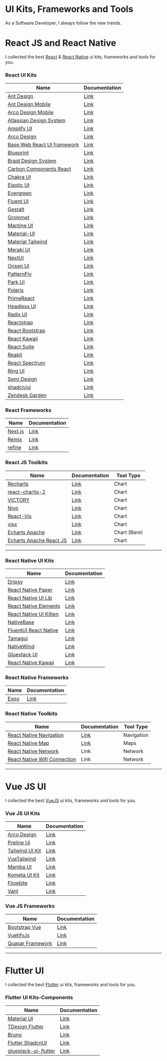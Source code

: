 # UI Kits, Frameworks and Tools

As a Software Developer, I always follow the new trends.

# React JS and React Native
I collected the best [React](https://react.dev) & [React Native](https://reactnative.dev) ui kits, frameworks and tools for you.  

### React UI Kits
| Name | Documentation |
| - | - |
| [Ant Design](https://github.com/ant-design/ant-design) | [Link](https://ant.design) |
| [Ant Design Mobile](https://github.com/ant-design/ant-design-mobile) | [Link](https://mobile.ant.design) |
| [Arco Design Mobile](https://github.com/arco-design/arco-design-mobile) | [Link](https://arco.design/mobile/react/arco-design/pc/#/en-US/#/en-US/) |
| [Atlassian Design System](https://atlassian.design) | [Link](https://atlassian.design/get-started) |
| [Amplify UI](https://github.com/aws-amplify/amplify-ui) | [Link](https://ui.docs.amplify.aws/react/getting-started/introduction) |
| [Arco Design](https://github.com/arco-design/arco-design) | [Link](https://arco.design/react/en-US/docs/start) |
| [Base Web React UI framework](https://github.com/uber/baseweb) | [Link](https://baseweb.design) |
| [Blueprint](https://github.com/palantir/blueprint) | [Link](https://blueprintjs.com/docs) |
| [Braid Design System](https://github.com/seek-oss/braid-design-system) | [Link](https://seek-oss.github.io/braid-design-system) |
| [Carbon Components React](https://github.com/carbon-design-system/carbon/tree/main/packages/react) | [Link](https://react.carbondesignsystem.com) |
| [Chakra UI](https://github.com/chakra-ui/chakra-ui) | [Link](https://chakra-ui.com/getting-started) |
| [Elastic UI](https://github.com/elastic/eui) | [Link](https://eui.elastic.co) |
| [Evergreen](https://github.com/segmentio/evergreen) | [Link](https://evergreen.segment.com) |
| [Fluent UI](https://github.com/microsoft/fluentui) | [Link](https://react.fluentui.dev) |
| [Gestalt](https://github.com/pinterest/gestalt) | [Link](https://gestalt.pinterest.systems/home) |
| [Grommet](https://github.com/grommet/grommet) | [Link](https://grommet.io) |
| [Mantine UI](https://github.com/mantinedev/mantine)| [Link](https://mantine.dev) |
| [Material-UI](https://github.com/mui/material-ui) | [Link](https://mui.com) |
| [Material Tailwind](https://github.com/creativetimofficial/material-tailwind) | [Link](https://www.material-tailwind.com) |
| [Meraki UI](https://github.com/merakiui/merakiui) | [Link](https://merakiui.com) |
| [NextUI](https://github.com/nextui-org/nextui) | [Link](https://nextui.org) |
| [Onsen UI](https://github.com/OnsenUI/OnsenUI) | [Link](https://onsen.io/react) |
| [PatternFly](https://github.com/patternfly/patternfly-react) | [Link](https://park-ui.com/react/docs/overview/introduction) |
| [Park UI](https://github.com/cschroeter/park-ui) | [Link](https://www.patternfly.org/get-started/develop#react) |
| [Polaris](https://github.com/Shopify/polaris) | [Link](https://polaris.shopify.com) |
| [PrimeReact](https://github.com/primefaces/primereact) | [Link](https://primereact.org/) |
| [Headless UI](https://github.com/tailwindlabs/headlessui) | [Link](https://headlessui.com) |
| [Radix UI](https://github.com/radix-ui/themes) | [Link](https://www.radix-ui.com/themes/docs/overview/getting-started) |
| [Reactstrap](https://github.com/reactstrap/reactstrap) | [Link](https://reactstrap.github.io) |
| [React Bootstrap](https://github.com/react-bootstrap/react-bootstrap) | [Link](https://react-bootstrap.github.io) |
| [React Kawaii](https://github.com/miukimiu/react-kawaii) | [Link](https://react-kawaii.now.sh) |
| [React Suite](https://github.com/rsuite/rsuite) | [Link](https://rsuitejs.com) |
| [Reakit](https://github.com/ariakit/ariakit) | [Link](https://ariakit.org) |
| [React Spectrum](https://github.com/adobe/react-spectrum) | [Link](https://react-spectrum.adobe.com/react-spectrum/getting-started.html) |
| [Ring UI](https://github.com/JetBrains/ring-ui) | [Link](https://jetbrains.github.io/ring-ui/master) |
| [Semi Design](https://github.com/DouyinFE/semi-design) | [Link](https://semi.design/en-US/start/introduction) |
| [shadcn/ui](https://github.com/shadcn/ui) | [Link](https://ui.shadcn.com/docs) |
| [Zendesk Garden](https://github.com/zendeskgarden/react-components) | [Link](https://garden.zendesk.com) |

### React Frameworks

| Name | Documentation |
| - | - |
| [Next.js](https://github.com/vercel/next.js) | [Link](https://nextjs.org) |
| [Remix](https://github.com/remix-run/remix) | [Link](https://remix.run) |
| [refine](https://github.com/refinedev/refine) | [Link](https://refine.dev) |

### React JS Toolkits

| Name | Documentation |  Tool Type |
| - | - | - |
| [Recharts](https://github.com/recharts/recharts) | [Link](https://recharts.org) | Chart |
| [react-chartjs-2](https://github.com/reactchartjs/react-chartjs-2) | [Link](https://react-chartjs-2.js.org) | Chart |
| [VICTORY](https://github.com/FormidableLabs/victory) | [Link](https://formidable.com/open-source/victory) | Chart |
| [Nivo](https://github.com/plouc/nivo) | [Link](https://nivo.rocks) | Chart |
| [React-Vis](https://github.com/uber/react-vis) | [Link](https://uber.github.io/react-vis) | Chart |
| [visx](https://github.com/airbnb/visx) | [Link](https://airbnb.io/visx/docs) | Chart |
| [Echarts Apache](https://github.com/apache/echarts) | [Link](https://uber.github.io/react-vis) | Chart (Bare) |
| [Echarts Apache React JS](https://github.com/hustcc/echarts-for-react) | [Link](https://git.hust.cc/echarts-for-react) | Chart |


------------

### React Native UI Kits

| Name | Documentation |
| - | - |
| [Dripsy](https://github.com/nandorojo/dripsy) | [Link](https://www.dripsy.xyz) |
| [React Native Paper](https://github.com/callstack/react-native-paper) | [Link](https://reactnativepaper.com) |
| [React Native UI Lib](https://github.com/wix/react-native-ui-lib) | [Link](https://github.com/wix/react-native-ui-lib) |
| [React Native Elements](https://github.com/react-native-elements/react-native-elements) | [Link](https://reactnativeelements.com/) |
| [React Native UI Kitten](https://github.com/akveo/react-native-ui-kitten) | [Link](https://akveo.github.io/react-native-ui-kitten) |
| [NativeBase](https://github.com/GeekyAnts/nativebase) | [Link](https://nativebase.io) |
| [FluentUI React Native](https://github.com/microsoft/fluentui-react-native) | [Link](https://developer.microsoft.com/fluentui) |
| [Tamagui](https://github.com/tamagui/tamagui) | [Link](https://tamagui.dev) |
| [NativeWind](https://github.com/marklawlor/nativewind) | [Link](https://www.nativewind.dev/) |
| [Gluestack UI](https://github.com/gluestack/gluestack-ui) | [Link](https://ui.gluestack.io) |
| [React Native Kawaii](https://github.com/miukimiu/react-kawaii) | [Link](https://react-kawaii.vercel.app) | SVG |


### React Native Frameworks

| Name | Documentation |
| - | - |
| [Expo](https://github.com/expo/expo) | [Link](https://docs.expo.dev) |


### React Native Toolkits

| Name | Documentation |  Tool Type |
| - | - | - |
| [React Native Navigation](https://github.com/wix/react-native-navigation) | [Link](https://wix.github.io/react-native-navigation) | Navigation |
| [React Native Map](https://github.com/react-native-maps/react-native-maps) | [Link](https://github.com/react-native-maps/react-native-maps/tree/master/docs) | Maps |
| [React Native Network](https://github.com/react-native-netinfo/react-native-netinfo) | Link | Network |
| [React Native Wifi Connection](https://github.com/JuanSeBestia/react-native-wifi-reborn) | Link | Network |


-------------------------

# Vue JS UI
I collected the best [VueJS](https://vuejs.org) ui kits, frameworks and tools for you.  

### Vue JS UI Kits
| Name | Documentation |
| - | - |
| [Arco Design](https://github.com/arco-design/arco-design-vue) | [Link](https://arco.design/vue/en-US/docs/start) |
| [Preline UI](https://github.com/htmlstreamofficial/preline) | [Link](https://preline.co/index.html) |
| [Tailwind UI Kit](https://github.com/Charlie85270/tail-kit) | [Link](https://www.tailwind-kit.com) |
| [VueTailwind](https://github.com/alfonsobries/vue-tailwind) | [Link](https://www.vue-tailwind.com) |
| [Mamba UI](https://github.com/Microwawe/mamba-ui) | [Link](https://mambaui.com) |
| [Kometa UI Kit](https://kitwind.io/products/kometa) | [Link](https://kitwind.io/products/kometa) |
| [Flowbite](https://github.com/themesberg/flowbite) | [Link](https://flowbite.com/docs/getting-started/quickstart) |
| [Vant](https://github.com/youzan/vant) | [Link](https://vant-ui.github.io/vant/#/en-US) |

### Vue JS Frameworks

| Name | Documentation |
| - | - |
| [Bootstrap Vue](https://github.com/bootstrap-vue/bootstrap-vue) | [Link](https://bootstrap-vue.org) |
| [VuetifyJs](https://github.com/vuetifyjs/vuetify) | [Link](https://vuetifyjs.com/en) |
| [Quasar Framework]( https://github.com/quasarframework/quasar) | [Link](https://quasar.dev) |


-------------------------

# Flutter UI
I collected the best [Flutter](https://flutter.dev/) ui kits, frameworks and tools for you. 


### Flutter UI Kits-Components
| Name | Documentation |
| - | - |
| [Material UI]( https://docs.flutter.dev/ui/widgets/material) | [Link](https://api.flutter.dev/flutter/material/material-library.html) |
| [TDesign Flutter](https://github.com/Tencent/tdesign-flutter) | [Link](https://tdesign.tencent.com/flutter) |
| [Bruno](https://github.com/LianjiaTech/bruno) | [Link](https://bruno.ke.com/) |
| [Flutter ShadcnUI](https://github.com/nank1ro/flutter-shadcn-ui) | [Link](https://mariuti.com/shadcn-ui/) |
| [gluestack-ui-flutter](https://github.com/gluestack/gluestack-ui-flutter) | [Link](https://flutter.gluestack.io/docs/overview/introduction) |
